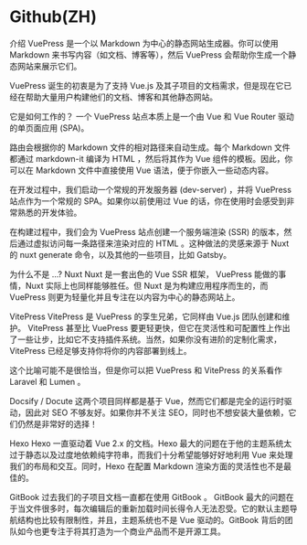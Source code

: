 # Github(ZH)

介绍
VuePress 是一个以 Markdown 为中心的静态网站生成器。你可以使用 Markdown 来书写内容（如文档、博客等），然后 VuePress 会帮助你生成一个静态网站来展示它们。

VuePress 诞生的初衷是为了支持 Vue.js 及其子项目的文档需求，但是现在它已经在帮助大量用户构建他们的文档、博客和其他静态网站。

它是如何工作的？
一个 VuePress 站点本质上是一个由 Vue 和 Vue Router 驱动的单页面应用 (SPA)。

路由会根据你的 Markdown 文件的相对路径来自动生成。每个 Markdown 文件都通过 markdown-it 编译为 HTML ，然后将其作为 Vue 组件的模板。因此，你可以在 Markdown 文件中直接使用 Vue 语法，便于你嵌入一些动态内容。

在开发过程中，我们启动一个常规的开发服务器 (dev-server) ，并将 VuePress 站点作为一个常规的 SPA。如果你以前使用过 Vue 的话，你在使用时会感受到非常熟悉的开发体验。

在构建过程中，我们会为 VuePress 站点创建一个服务端渲染 (SSR) 的版本，然后通过虚拟访问每一条路径来渲染对应的 HTML 。这种做法的灵感来源于 Nuxt 的 nuxt generate 命令，以及其他的一些项目，比如 Gatsby。

为什么不是 ...?
Nuxt
Nuxt 是一套出色的 Vue SSR 框架， VuePress 能做的事情，Nuxt 实际上也同样能够胜任。但 Nuxt 是为构建应用程序而生的，而 VuePress 则更为轻量化并且专注在以内容为中心的静态网站上。

VitePress
VitePress 是 VuePress 的孪生兄弟，它同样由 Vue.js 团队创建和维护。 VitePress 甚至比 VuePress 要更轻更快，但它在灵活性和可配置性上作出了一些让步，比如它不支持插件系统。当然，如果你没有进阶的定制化需求， VitePress 已经足够支持你将你的内容部署到线上。

这个比喻可能不是很恰当，但是你可以把 VuePress 和 VitePress 的关系看作 Laravel 和 Lumen 。

Docsify / Docute
这两个项目同样都是基于 Vue，然而它们都是完全的运行时驱动，因此对 SEO 不够友好。如果你并不关注 SEO，同时也不想安装大量依赖，它们仍然是非常好的选择！

Hexo
Hexo 一直驱动着 Vue 2.x 的文档。Hexo 最大的问题在于他的主题系统太过于静态以及过度地依赖纯字符串，而我们十分希望能够好好地利用 Vue 来处理我们的布局和交互。同时，Hexo 在配置 Markdown 渲染方面的灵活性也不是最佳的。

GitBook
过去我们的子项目文档一直都在使用 GitBook 。 GitBook 最大的问题在于当文件很多时，每次编辑后的重新加载时间长得令人无法忍受。它的默认主题导航结构也比较有限制性，并且，主题系统也不是 Vue 驱动的。GitBook 背后的团队如今也更专注于将其打造为一个商业产品而不是开源工具。
